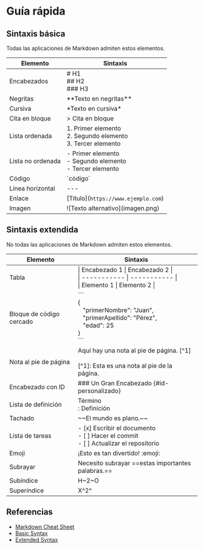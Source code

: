 # Guía rápida

## Sintaxis básica
Todas las aplicaciones de Markdown admiten estos elementos.

| Elemento | Sintaxis |
| ----------- | ----------- |
| Encabezados | \# H1 <br /> \#\# H2 <br /> \#\#\# H3|
| Negritas | \*\*Texto en negritas\*\* |
| Cursiva | \*Texto en cursiva\* |
| Cita en bloque | \> Cita en bloque |
| Lista ordenada | 1. Primer elemento <br /> 2. Segundo elemento <br /> 3. Tercer elemento |
| Lista no ordenada | - Primer elemento <br /> - Segundo elemento <br /> - Tercer elemento |
| Código | \`código\`
| Línea horizontal | \-\-\- |
| Enlace | \[Título]\(`https://www.ejemplo.com`) |
| Imagen | \!\[Texto alternativo]\(imagen.png)


## Sintaxis extendida
No todas las aplicaciones de Markdown admiten estos elementos.

| Elemento | Sintaxis |
| ----------- | ----------- |
| Tabla | \| Encabezado 1 \| Encabezado 2 \| <br /> \| \-\-\-\-\-\-\-\-\-\-\- \| \-\-\-\-\-\-\-\-\-\-\- \| <br /> \| Elemento 1 \| Elemento 2 \| |
| Bloque de código cercado | \``` <br /> { <br /> &nbsp;&nbsp; "primerNombre": "Juan", <br /> &nbsp;&nbsp; "primerApellido": "Pérez", <br />  &nbsp;&nbsp; "edad": 25 <br /> } <br /> \```|
| Nota al pie de página | Aquí hay una nota al pie de página. [^1] <br /> <br /> [^1]: Esta es una nota al pie de la página. |
| Encabezado con ID | \#\#\# Un Gran Encabezado {\#id-personalizado} |
| Lista de definición | Término <br /> : Definición |
| Tachado | \~\~El mundo es plano.\~\~ |
| Lista de tareas | - [x] Escribir el documento <br /> - [ ] Hacer el commit <br /> - [ ] Actualizar el repositorio |
| Emoji | ¡Esto es tan divertido! :emoji: |
| Subrayar | Necesito subrayar \==estas importantes palabras.\== |
| Subíndice | H\~2\~O |
| Superíndice | X\^2\^  |

## Referencias
- [Markdown Cheat Sheet](https://www.markdownguide.org/cheat-sheet/)
- [Basic Syntax](https://www.markdownguide.org/basic-syntax/)
- [Extended Syntax](https://www.markdownguide.org/extended-syntax/)
